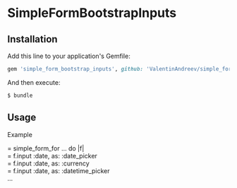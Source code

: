 # SimpleFormBootstrapInputs

## Installation
Add this line to your application's Gemfile:

```ruby
gem 'simple_form_bootstrap_inputs', github: 'ValentinAndreev/simple_form_bootstrap_inputs'
```

And then execute:
```bash
$ bundle
```

## Usage
Example

= simple_form_for ... do |f|\
  = f.input :date, as: :date_picker\
  = f.input :date, as: :currency\
  = f.input :date, as: :datetime_picker\
...
